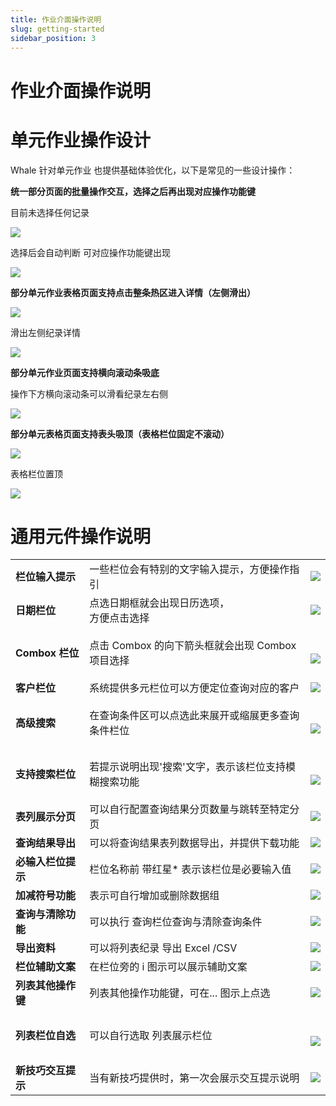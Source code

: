 ```yaml
---
title: 作业介面操作说明
slug: getting-started
sidebar_position: 3
---
```



# 作业介面操作说明

# 单元作业操作设计

Whale 针对单元作业 也提供基础体验优化，以下是常见的一些设计操作：

**统一部分页面的批量操作交互，选择之后再出现对应操作功能键**

目前未选择任何记录

<img src="/assets/CRFSblWR2owla5xeaOZcDjSUnhf.png"/>

选择后会自动判断 可对应操作功能键出现

<img src="/assets/TwOhbSCtio1AbFxlwPZc38pinwd.png"/>

**部分单元作业表格页面支持点击整条热区进入详情（左侧滑出）**

<img src="/assets/CuBpb3FWOo0YIWxOqTacAP68nQb.png"/>

滑出左侧纪录详情

<img src="/assets/Km7HbDOgOobgEcxXq1zcVJ2Hn6f.png"/>

**部分单元作业页面支持横向滚动条吸底**

操作下方横向滚动条可以滑看纪录左右侧

<img src="/assets/EfFNbigB3ozSBCxI3uDcz9NZnRc.png"/>

**部分单元表格页面支持表头吸顶（表格栏位固定不滚动）**

<img src="/assets/Ss7eb0pR8oNhYCxNdctcHfUwnvh.png"/>

表格栏位置顶

<img src="/assets/KQccbib9Qoqo4dxYRjLcWMQHnMm.png"/>

# 通用元件操作说明

|   |   |   |
|---|---|---|
|**栏位输入提示**|一些栏位会有特别的文字输入提示，方便操作指引|<img src="/assets/GuqvbQSfAogJwlxnmI9cmV4Yndb.png"/>|
|**日期栏位**|点选日期框就会出现日历选项，<br/>方便点击选择|<img src="/assets/NTOBbLsDboqJztxP4Hrc8285nlc.png"/>|
|**Combox 栏位**|点击 Combox 的向下箭头框就会出现 Combox 项目选择|<div class="grid gap-3 grid-cols-2"><br/><div><br/><img src="/assets/JAbIbIHlsopeb0xDzgKcjBpRnae.png"/><br/></div><br/></div>|
|**客户栏位**|系统提供多元栏位可以方便定位查询对应的客户|<img src="/assets/Cwx6bhiqsojJ5SxQ4DRcQumtn3e.png"/>|
|**高级搜索**|在查询条件区可以点选此来展开或缩展更多查询条件栏位|<div class="grid gap-3 grid-cols-2"><br/><div><br/><img src="/assets/O6vNbR4r4oi5zcxGwWbce1SbnMb.png"/><br/></div><br/></div>|
|**支持搜索栏位**|若提示说明出现'搜索'文字，表示该栏位支持模糊搜索功能|<div class="grid gap-3 grid-cols-2"><br/><div><br/><img src="/assets/EztfbHbDAoYzocxZY1BczbOOnqe.png"/><br/></div><br/></div>|
|**表列展示分页**|可以自行配置查询结果分页数量与跳转至特定分页|<img src="/assets/CNLtbDoLKo1Ch0x4SjPcB9HBnCe.png"/>|
|**查询结果导出**|可以将查询结果表列数据导出，并提供下载功能|<img src="/assets/NuTtbN7Fco5oGKx63RscYgjanvg.png"/>|
|**必输入栏位提示**|栏位名称前 带红星* 表示该栏位是必要输入值|<img src="/assets/IduWbIGyio13o8x60C6cNj8rn1e.png"/>|
|**加减符号功能**|表示可自行增加或删除数据组|<img src="/assets/JT6MbH8GRorrSFxeqjkc0VUbnQe.png"/>|
|**查询与清除功能**|可以执行 查询栏位查询与清除查询条件|<img src="/assets/ANV4btz1yoMuhTxiiShc1zT8nlf.png"/>|
|**导出资料**|可以将列表纪录 导出 Excel /CSV|<img src="/assets/SCiobZfZaofYn3xd5TfcteRJn5g.png"/>|
|**栏位辅助文案**|在栏位旁的 i 图示可以展示辅助文案|<img src="/assets/TWVLb2zCQovDjCx8nnhca8eYnYc.png"/>|
|**列表其他操作键**|列表其他操作功能键，可在... 图示上点选|<img src="/assets/RdEvbLYkqoXXwMx2UqGcTH48nvh.png"/>|
|**列表栏位自选**|可以自行选取 列表展示栏位|<div class="grid gap-3 grid-cols-2"><br/><div><br/><img src="/assets/N8lbbrmZPoXYYCxmtVjcMpYSnCd.png"/><br/></div><br/></div>|
|**新技巧交互提示**|当有新技巧提供时，第一次会展示交互提示说明|<img src="/assets/BUlMbPjYJoPklHxfKbAc97tbnId.png"/>|

